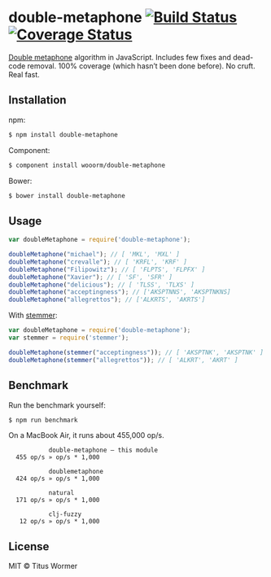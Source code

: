 # double-metaphone [![Build Status](https://img.shields.io/travis/wooorm/double-metaphone.svg?style=flat)](https://travis-ci.org/wooorm/double-metaphone) [![Coverage Status](https://img.shields.io/coveralls/wooorm/double-metaphone.svg?style=flat)](https://coveralls.io/r/wooorm/double-metaphone?branch=master)

[Double metaphone](http://en.wikipedia.org/wiki/metaphone) algorithm in JavaScript. Includes few fixes and dead-code removal. 100% coverage (which hasn’t been done before). No cruft. Real fast.

## Installation

npm:
```sh
$ npm install double-metaphone
```

Component:
```sh
$ component install wooorm/double-metaphone
```

Bower:
```sh
$ bower install double-metaphone
```

## Usage

```js
var doubleMetaphone = require('double-metaphone');

doubleMetaphone("michael"); // [ 'MKL', 'MXL' ]
doubleMetaphone("crevalle"); // [ 'KRFL', 'KRF' ]
doubleMetaphone("Filipowitz"); // [ 'FLPTS', 'FLPFX' ]
doubleMetaphone("Xavier"); // [ 'SF', 'SFR' ]
doubleMetaphone("delicious"); // [ 'TLSS', 'TLXS' ]
doubleMetaphone("acceptingness"); // ['AKSPTNNS', 'AKSPTNKNS]
doubleMetaphone("allegrettos"); // ['ALKRTS', 'AKRTS']
```

With [stemmer](https://github.com/wooorm/stemmer):
```js
var doubleMetaphone = require('double-metaphone');
var stemmer = require('stemmer');

doubleMetaphone(stemmer("acceptingness")); // [ 'AKSPTNK', 'AKSPTNK' ]
doubleMetaphone(stemmer("allegrettos")); // [ 'ALKRT', 'AKRT' ]
```

## Benchmark

Run the benchmark yourself:

```sh
$ npm run benchmark
```

On a MacBook Air, it runs about 455,000 op/s.

```
           double-metaphone — this module
  455 op/s » op/s * 1,000

           doublemetaphone
  424 op/s » op/s * 1,000

           natural
  171 op/s » op/s * 1,000

           clj-fuzzy
   12 op/s » op/s * 1,000
```

## License

MIT © Titus Wormer
